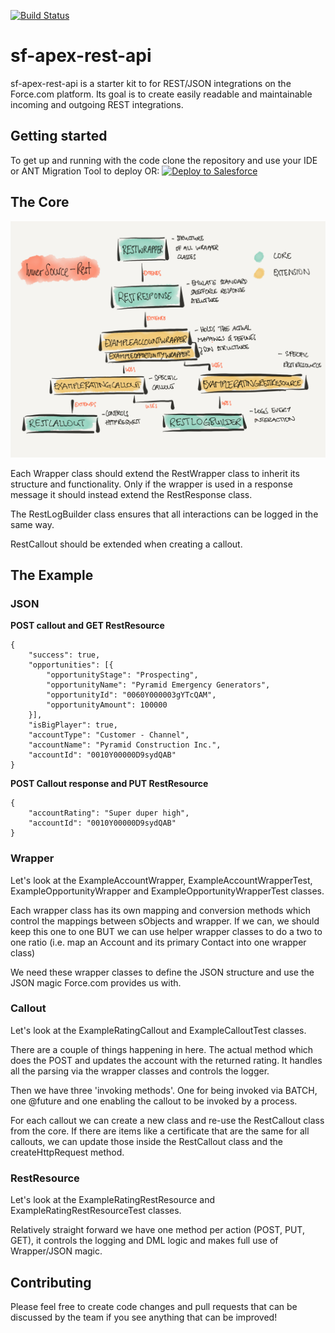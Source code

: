 [![Build Status](https://travis-ci.org/florianhoehn/sf-apex-rest-api.svg?branch=master)](https://travis-ci.org/florianhoehn/sf-apex-rest-api)

# sf-apex-rest-api
sf-apex-rest-api is a starter kit to for REST/JSON integrations on the Force.com platform. Its goal is to create easily readable and maintainable incoming and outgoing REST integrations.

## Getting started
To get up and running with the code clone the repository and use your IDE or ANT Migration Tool to deploy OR: <a href="https://githubsfdeploy.herokuapp.com?owner=florianhoehn&repo=sf-apex-rest-api">
  <img alt="Deploy to Salesforce"
       src="https://raw.githubusercontent.com/afawcett/githubsfdeploy/master/deploy.png">
</a>

## The Core
![Architecture](architecture.png)

Each Wrapper class should extend the RestWrapper class to inherit its structure and functionality. Only if the wrapper is used in a response message it should instead extend the RestResponse class.

The RestLogBuilder class ensures that all interactions can be logged in the same way.

RestCallout should be extended when creating a callout.

## The Example
### JSON

**POST callout and GET RestResource**
```
{
	"success": true,
	"opportunities": [{
		"opportunityStage": "Prospecting",
		"opportunityName": "Pyramid Emergency Generators",
		"opportunityId": "0060Y000003gYTcQAM",
		"opportunityAmount": 100000
	}],
	"isBigPlayer": true,
	"accountType": "Customer - Channel",
	"accountName": "Pyramid Construction Inc.",
	"accountId": "0010Y00000D9sydQAB"
}
```

**POST Callout response and PUT RestResource**

```
{
	"accountRating": "Super duper high",
	"accountId": "0010Y00000D9sydQAB"
}
```

### Wrapper
Let's look at the ExampleAccountWrapper, ExampleAccountWrapperTest, ExampleOpportunityWrapper and ExampleOpportunityWrapperTest classes.

Each wrapper class has its own mapping and conversion methods which control the mappings between sObjects and wrapper. If we can, we should keep this one to one BUT we can use helper wrapper classes to do a two to one ratio (i.e. map an Account and its primary Contact into one wrapper class)

We need these wrapper classes to define the JSON structure and use the JSON magic Force.com provides us with.

### Callout
Let's look at the ExampleRatingCallout and ExampleCalloutTest classes.

There are a couple of things happening in here. The actual method which does the POST and updates the account with the returned rating. It handles all the parsing via the wrapper classes and controls the logger.

Then we have three 'invoking methods'.
One for being invoked via BATCH, one @future and one enabling the callout to be invoked by a process.

For each callout we can create a new class and re-use the RestCallout class from the core. If there are items like a certificate that are the same for all callouts, we can update those inside the RestCallout class and the createHttpRequest method.

### RestResource
Let's look at the ExampleRatingRestResource and ExampleRatingRestResourceTest classes.

Relatively straight forward we have one method per action (POST, PUT, GET), it controls the logging and DML logic and makes full use of Wrapper/JSON magic.

## Contributing
Please feel free to create code changes and pull requests that can be discussed by the team if you see anything that can be improved!
